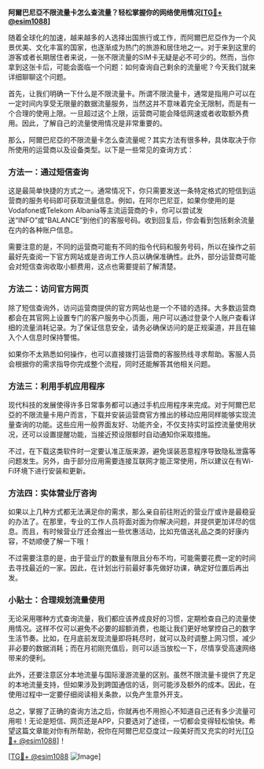 **阿爾巴尼亞不限流量卡怎么查流量？轻松掌握你的网络使用情况[[TG💪+ @esim1088](https://t.me/s/esim1088)]**

随着全球化的加速，越来越多的人选择出国旅行或工作，而阿爾巴尼亞作为一个风景优美、文化丰富的国家，也逐渐成为热门的旅游和居住地之一。对于来到这里的游客或者长期居住者来说，一张不限流量的SIM卡无疑是必不可少的。然而，当你拿到这张卡后，可能会面临一个问题：如何查询自己剩余的流量呢？今天我们就来详细聊聊这个问题。

首先，让我们明确一下什么是不限流量卡。所谓不限流量卡，通常是指用户可以在一定时间内享受无限量的数据流量服务，当然这并不意味着完全无限制，而是有一个合理的使用上限。一旦超过这个上限，运营商可能会降低网速或者收取额外费用。因此，了解自己的流量使用情况是非常重要的。

那么，阿爾巴尼亞的不限流量卡怎么查流量呢？其实方法有很多种，具体取决于你所使用的运营商以及设备类型。以下是一些常见的查询方式：

### 方法一：通过短信查询

这是最简单快捷的方式之一。通常情况下，你只需要发送一条特定格式的短信到运营商的服务号码即可获取流量信息。例如，在阿尔巴尼亚，如果你使用的是Vodafone或Telekom Albania等主流运营商的卡，你可以尝试发送“INFO”或“BALANCE”到他们的客服号码。收到回复后，你会看到包括剩余流量在内的各种账户信息。

需要注意的是，不同的运营商可能有不同的指令代码和服务号码，所以在操作之前最好先查阅一下官方网站或是咨询工作人员以确保准确性。此外，部分运营商可能会对短信查询收取小额费用，这点也需要提前了解清楚。

### 方法二：访问官方网页

除了短信查询外，访问运营商提供的官方网站也是一个不错的选择。大多数运营商都会在其官网上设置专门的客户服务中心页面，用户可以通过登录个人账户查看详细的流量消耗记录。为了保证信息安全，请务必确保访问的是正规渠道，并且在输入个人信息时保持警惕。

如果你不太熟悉如何操作，也可以直接拨打运营商的客服热线寻求帮助。客服人员会根据你的需求指导你完成整个流程，同时还能解答其他相关问题。

### 方法三：利用手机应用程序

现代科技的发展使得许多日常事务都可以通过手机应用程序来完成。对于阿爾巴尼亞的不限流量卡用户而言，下载并安装运营商官方推出的移动应用同样能够实现流量查询的功能。这些应用一般界面友好、功能齐全，不仅支持实时监控流量使用状况，还可以设置提醒功能，当接近预设限额时自动通知你采取措施。

不过，在下载这类软件时一定要认准正版来源，避免误装恶意程序导致隐私泄露等问题发生。另外，由于部分应用需要连接互联网才能正常使用，所以建议在有Wi-Fi环境下进行安装和更新。

### 方法四：实体营业厅咨询

如果以上几种方式都无法满足你的需求，那么亲自前往附近的营业厅或许是最稳妥的办法了。在那里，专业的工作人员将面对面为你解决问题，并提供更加详尽的信息。而且，有时候营业厅还会推出一些优惠活动，比如充值送礼品之类的好康内容，不妨顺便了解一下哦！

不过需要注意的是，由于营业厅的数量有限且分布不均，可能需要花费一定的时间去寻找最近的一家。因此，在计划出行前最好事先做好功课，确定好位置后再出发。

### 小贴士：合理规划流量使用

无论采用哪种方式查询流量，我们都应该养成良好的习惯，定期检查自己的流量使用情况。这样不仅可以避免不必要的超额消费，也能让我们更好地掌控自己的数字生活节奏。比如，在月底前发现流量即将耗尽时，就可以及时调整上网习惯，减少非必要的数据消耗；而在月初刚充值后，则可以适当放松一下，尽情享受高速网络带来的便利。

此外，还要注意区分本地流量与国际漫游流量的区别。虽然不限流量卡提供了充足的本地流量支持，但如果涉及到跨国通信的话，则可能涉及额外的成本。因此，在使用过程中一定要仔细阅读相关条款，以免产生意外开支。

总之，掌握了正确的查询方法之后，你就再也不用担心不知道自己还有多少流量可用啦！无论是短信、网页还是APP，只要选对了途径，一切都会变得轻松愉快。希望这篇文章能对你有所帮助，祝你在阿爾巴尼亞度过一段美好而又充实的时光[[TG💪+ @esim1088](https://t.me/s/esim1088)]！

[[TG💪+ @esim1088](https://t.me/s/esim1088) ![Image](https://i.postimg.cc/4NQfJmqS/Snipaste-2025-05-13-00-14-12.png)]